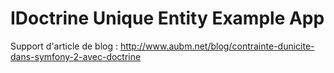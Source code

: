IDoctrine Unique Entity Example App
===========================

Support d'article de blog : <a href="http://www.aubm.net/blog/contrainte-dunicite-dans-symfony-2-avec-doctrine">http://www.aubm.net/blog/contrainte-dunicite-dans-symfony-2-avec-doctrine</a>